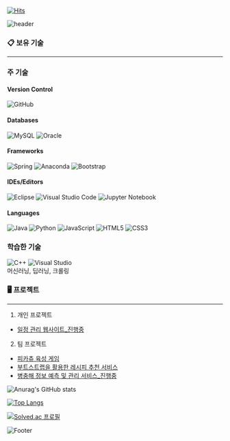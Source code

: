 [![Hits](https://hits.seeyoufarm.com/api/count/incr/badge.svg?url=https%3A%2F%2Fgithub.com%2Fkdn00&count_bg=%233D3E86&title_bg=%238D8A92&icon=&icon_color=%23E7E7E7&title=kdn00&edge_flat=false)](https://hits.seeyoufarm.com)

![header](https://capsule-render.vercel.app/api?type=waving&color=gradient&customColorList=20&height=200&section=header&text=성장하는%20개발자%20김도연입니다.&fontSize=50)


### 📋 보유 기술
---

### 주 기술
#### Version Control
![GitHub](https://img.shields.io/badge/github-%23121011.svg?style=for-the-badge&logo=github&logoColor=white)

#### Databases
![MySQL](https://img.shields.io/badge/mysql-%231572B0.svg?style=for-the-badge&logo=mysql&logoColor=white)
![Oracle](https://img.shields.io/badge/oracle-%23E34F26.svg?style=for-the-badge&logo=oracle&logoColor=white)

#### Frameworks
![Spring](https://img.shields.io/badge/spring-%236DB33F.svg?style=for-the-badge&logo=spring&logoColor=white)
![Anaconda](https://img.shields.io/badge/Anaconda-%2344A833.svg?style=for-the-badge&logo=anaconda&logoColor=white)
![Bootstrap](https://img.shields.io/badge/bootstrap-%23563D7C.svg?style=for-the-badge&logo=bootstrap&logoColor=white)

#### IDEs/Editors
![Eclipse](https://img.shields.io/badge/Eclipse-FE7A16.svg?style=for-the-badge&logo=Eclipse&logoColor=white)
![Visual Studio Code](https://img.shields.io/badge/Visual%20Studio%20Code-0078d7.svg?style=for-the-badge&logo=visual-studio-code&logoColor=white)
![Jupyter Notebook](https://img.shields.io/badge/jupyter-%23FA0F00.svg?style=for-the-badge&logo=jupyter&logoColor=white)

#### Languages
![Java](https://img.shields.io/badge/java-%23ED8B00.svg?style=for-the-badge&logo=Java&logoColor=white)
![Python](https://img.shields.io/badge/python-3670A0?style=for-the-badge&logo=python&logoColor=ffdd54)
![JavaScript](https://img.shields.io/badge/javascript-%23323330.svg?style=for-the-badge&logo=javascript&logoColor=%23F7DF1E)
![HTML5](https://img.shields.io/badge/html5-%23E34F26.svg?style=for-the-badge&logo=html5&logoColor=white)
![CSS3](https://img.shields.io/badge/css3-%231572B6.svg?style=for-the-badge&logo=css3&logoColor=white)


### 학습한 기술
![C++](https://img.shields.io/badge/c++-%2300599C.svg?style=for-the-badge&logo=c%2B%2B&logoColor=white)
![Visual Studio](https://img.shields.io/badge/Visual%20Studio-5C2D91.svg?style=for-the-badge&logo=visual-studio&logoColor=white)   
머신러닝, 딥러닝, 크롤링


<!-- 
#### 💾 Databases
![MySQL](https://img.shields.io/badge/mysql-%2300f.svg?style=for-the-badge&logo=mysql&logoColor=white)

#### 📚 Frameworks, Platforms and Libraries
![Bootstrap](https://img.shields.io/badge/bootstrap-%23563D7C.svg?style=for-the-badge&logo=bootstrap&logoColor=white)
![Spring](https://img.shields.io/badge/spring-%236DB33F.svg?style=for-the-badge&logo=spring&logoColor=white)
![Anaconda](https://img.shields.io/badge/Anaconda-%2344A833.svg?style=for-the-badge&logo=anaconda&logoColor=white)

#### 💻 IDEs/Editors
![Eclipse](https://img.shields.io/badge/Eclipse-FE7A16.svg?style=for-the-badge&logo=Eclipse&logoColor=white)
![Visual Studio Code](https://img.shields.io/badge/Visual%20Studio%20Code-0078d7.svg?style=for-the-badge&logo=visual-studio-code&logoColor=white)
![Visual Studio](https://img.shields.io/badge/Visual%20Studio-5C2D91.svg?style=for-the-badge&logo=visual-studio&logoColor=white)
![Jupyter Notebook](https://img.shields.io/badge/jupyter-%23FA0F00.svg?style=for-the-badge&logo=jupyter&logoColor=white)

#### 📋 Languages
![Java](https://img.shields.io/badge/java-%23ED8B00.svg?style=for-the-badge&logo=java&logoColor=white)
![Python](https://img.shields.io/badge/python-3670A0?style=for-the-badge&logo=python&logoColor=ffdd54)
![C++](https://img.shields.io/badge/c++-%2300599C.svg?style=for-the-badge&logo=c%2B%2B&logoColor=white)
![JavaScript](https://img.shields.io/badge/javascript-%23323330.svg?style=for-the-badge&logo=javascript&logoColor=%23F7DF1E)
![HTML5](https://img.shields.io/badge/html5-%23E34F26.svg?style=for-the-badge&logo=html5&logoColor=white)
![CSS3](https://img.shields.io/badge/css3-%231572B6.svg?style=for-the-badge&logo=css3&logoColor=white)

#### 🕓 Version Control
![GitHub](https://img.shields.io/badge/github-%23121011.svg?style=for-the-badge&logo=github&logoColor=white) -->

### 🖥️ 프로젝트
---
1. 개인 프로젝트
  - [일정 관리 웹사이트_진행중](https://github.com/kdn00/SpringProject)

2. 팀 프로젝트
  - [피카츄 육성 게임](https://github.com/kdn00/Pika-Project)
  - [부트스트랩을 활용한 레시피 추천 서비스](https://github.com/kdn00/recetA)
  - [병충해 정보 예측 및 관리 서비스_진행중](https://github.com/2022-SMHRD-KDT-DCX-BIgData-1/Alsseulnongjab)

![Anurag's GitHub stats](https://github-readme-stats.vercel.app/api?username=kdn00&&show_icons=true&theme=tokyonight)

[![Top Langs](https://github-readme-stats.vercel.app/api/top-langs/?username=kdn00&layout=compact&theme=tokyonight)](https://github.com/anuraghazra/github-readme-stats)

[![Solved.ac
프로필](http://mazassumnida.wtf/api/v2/generate_badge?boj=kdn00)](https://solved.ac/kdn00)

<!-- ### 🗓️ 일일 목표
---
1. 개인 프로젝트 한 번 이상 commit하기
2. 백준 문제 10개 이상 풀기
 -->
 
![Footer](https://capsule-render.vercel.app/api?type=waving&color=gradient&customColorList=20&height=200&section=footer)
